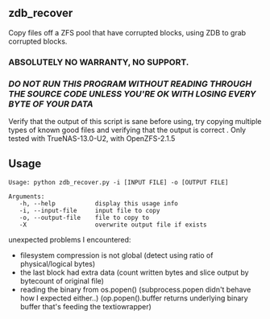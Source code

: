 ## zdb_recover
 Copy files off a ZFS pool that have corrupted blocks, using ZDB to grab corrupted blocks.  

### ABSOLUTELY NO WARRANTY, NO SUPPORT.
### *DO NOT RUN THIS PROGRAM WITHOUT READING THROUGH THE SOURCE CODE UNLESS YOU'RE OK WITH LOSING EVERY BYTE OF YOUR DATA*  
Verify that the output of this script is sane before using, try copying multiple types of known good files and verifying that the output is correct  .
Only tested with TrueNAS-13.0-U2, with OpenZFS-2.1.5

## Usage
```
Usage: python zdb_recover.py -i [INPUT FILE] -o [OUTPUT FILE]

Arguments:
   -h, --help           display this usage info
   -i, --input-file     input file to copy
   -o, --output-file    file to copy to
   -X                   overwrite output file if exists
```

unexpected problems I encountered:
* filesystem compression is not global (detect using ratio of physical/logical bytes)
* the last block had extra data (count written bytes and slice output by bytecount of original file)
* reading the binary from os.popen() (subprocess.popen didn't behave how I expected either..) (op.popen().buffer returns underlying binary buffer that's feeding the textiowrapper)
